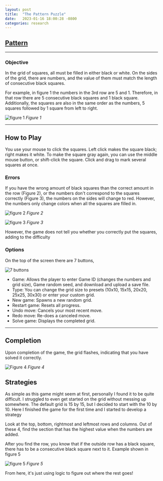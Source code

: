 ```yaml
---
layout: post
title:  "The Pattern Puzzle"
date:   2023-01-16 18:00:28 -0800
categories: research
---
```


## [Pattern](https://www.chiark.greenend.org.uk/~sgtatham/puzzles/js/pattern.html)

---

### Objective

In the grid of squares, all must be filled in either black or white. On the sides of the grid, there are numbers, and the value of them must match the length of consecutive black squares.

For example, in figure 1 the numbers in the 3rd row are 5 and 1. Therefore, in that row there are 5 consecutive black squares and 1 black square. Additionally, the squares are also in the same order as the numbers, 5 squares followed by 1 square from left to right.

![figure 1](https://res.cloudinary.com/dfyhppahy/image/upload/v1673922238/Screen_Shot_2023-01-16_at_6.23.15_PM_hxqd78.png)
*Figure 1*

---

## How to Play

You use your mouse to click the squares. Left click makes the square black; right makes it white. To make the square gray again, you can use the middle mouse button, or shift-click the square. Click and drag to mark several squares at once.

### Errors

If you have the wrong amount of black squares than the correct amount in the row (Figure 2), or the numbers don't correspond to the squares correctly (Figure 3), the numbers on the sides will change to red. However, the numbers only change colors when all the squares are filled in.

![figure 2](https://res.cloudinary.com/dfyhppahy/image/upload/v1674015416/Screen_Shot_2023-01-17_at_8.15.54_PM_kltkvz.png)
*Figure 2*

![figure 3](https://res.cloudinary.com/dfyhppahy/image/upload/v1674015415/Screen_Shot_2023-01-17_at_8.10.13_PM_dunut5.png)
*Figure 3*

However, the game does not tell you whether you correctly put the squares, adding to the difficulty

### Options

On the top of the screen there are 7 buttons,

![7 buttons](https://res.cloudinary.com/dfyhppahy/image/upload/v1674017753/Screen_Shot_2023-01-17_at_8.55.48_PM_jrmq8e.png)

- Game: Allows the player to enter Game ID (changes the numbers and grid size), Game random seed, and download and upload a save file.
- Type: You can change the grid size to presets (10x10, 15x15, 20x20, 25x25, 30x30) or enter your custom grid.
- New game: Spawns a new random grid.
- Restart game: Resets all progress.
- Undo move: Cancels your most recent move.
- Redo move: Re-does a canceled move.
- Solve game: Displays the completed grid.

---

## Completion

Upon completion of the game, the grid flashes, indicating that you have solved it correctly.

![Figure 4](https://res.cloudinary.com/dfyhppahy/image/upload/v1674017252/Screen_Shot_2023-01-17_at_8.47.19_PM_r8wgkr.png)
*Figure 4*

## Strategies

As simple as this game might seem at first, personally I found it to be quite difficult. I struggled to even get started on the grid without messing up somewhere. The default grid is 15 by 15, but I decided to start with the 10 by 10. Here I finished the game for the first time and I started to develop a strategy

Look at the top, bottom, rightmost and leftmost rows and columns. Out of these 4, find the section that has the highest value when the numbers are added.

After you find the row, you know that if the outside row has a black square, there has to be a consecutive black square next to it. Example shown in figure 5  

![figure 5](https://res.cloudinary.com/dfyhppahy/image/upload/v1674016841/Screen_Shot_2023-01-17_at_8.40.33_PM_n2ajxd.png)
*Figure 5*

From here, it's just using logic to figure out where the rest goes!
